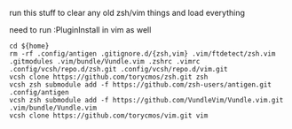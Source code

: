 run this stuff to clear any old zsh/vim things and load everything

need to run :PluginInstall in vim as well

```
cd ${home}
rm -rf .config/antigen .gitignore.d/{zsh,vim} .vim/ftdetect/zsh.vim .gitmodules .vim/bundle/Vundle.vim .zshrc .vimrc .config/vcsh/repo.d/zsh.git .config/vcsh/repo.d/vim.git
vcsh clone https://github.com/torycmos/zsh.git zsh
vcsh zsh submodule add -f https://github.com/zsh-users/antigen.git .config/antigen
vcsh zsh submodule add -f https://github.com/VundleVim/Vundle.vim.git .vim/bundle/Vundle.vim
vcsh clone https://github.com/torycmos/vim.git vim
````

